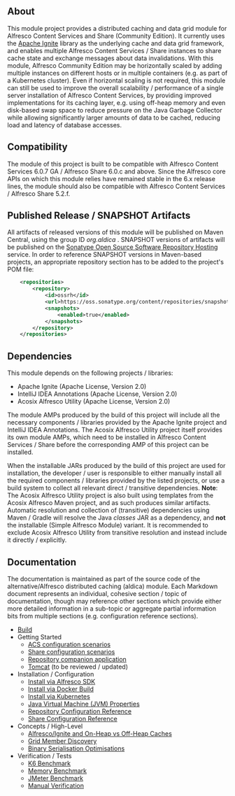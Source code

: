 ## About

This module project provides a distributed caching and data grid module for Alfresco Content Services and Share (Community Edition). It currently uses the [Apache Ignite](https://ignite.apache.org) library as the underlying cache and data grid framework, and enables multiple Alfresco Content Services / Share instances to share cache state and exchange messages about data invalidations. With this module, Alfresco Community Edition may be horizontally scaled by adding multiple instances on different hosts or in multiple containers (e.g. as part of a Kubernetes cluster). Even if horizontal scaling is not required, this module can still be used to improve the overall scalability / performance of a single server installation of Alfresco Content Services, by providing improved implementations for its caching layer, e.g. using off-heap memory and even disk-based swap space to reduce pressure on the Java Garbage Collector while allowing significantly larger amounts of data to be cached, reducing load and latency of database accesses.

## Compatibility

The module of this project is built to be compatible with Alfresco Content Services 6.0.7 GA / Alfresco Share 6.0.c and above. Since the Alfresco core APIs on which this module relies have remained stable in the 6.x release lines, the module should also be compatible with Alfresco Content Services / Alfresco Share 5.2.f.

## Published Release / SNAPSHOT Artifacts

All artifacts of released versions of this module will be published on Maven Central, using the group ID _org.aldica_ . SNAPSHOT versions of artifacts will be published on the [Sonatype Open Source Software Repository Hosting](https://oss.sonatype.org) service. In order to reference SNAPSHOT versions in Maven-based projects, an appropriate repository section has to be added to the project's POM file:

```xml
    <repositories>
        <repository>
            <id>ossrh</id>
            <url>https://oss.sonatype.org/content/repositories/snapshots</url>
            <snapshots>
                <enabled>true</enabled>
            </snapshots>
        </repository>
    </repositories>
```

## Dependencies

This module depends on the following projects / libraries:

- Apache Ignite (Apache License, Version 2.0)
- IntelliJ IDEA Annotations (Apache License, Version 2.0)
- Acosix Alfresco Utility (Apache License, Version 2.0)

The module AMPs produced by the build of this project will include all the necessary components / libraries provided by the Apache Ignite project and IntelliJ IDEA Annotations. The Acosix Alfresco Utility project itself provides its own module AMPs, which need to be installed in Alfresco Content Services / Share before the corresponding AMP of this project can be installed.

When the installable JARs produced by the build of this project are used for installation, the developer / user is responsible to either manually install all the required components / libraries provided by the listed projects, or use a build system to collect all relevant direct / transitive dependencies.
**Note**: The Acosix Alfresco Utility project is also built using templates from the Acosix Alfresco Maven project, and as such produces similar artifacts. Automatic resolution and collection of (transitive) dependencies using Maven / Gradle will resolve the Java *classes* JAR as a dependency, and **not** the installable (Simple Alfresco Module) variant. It is recommended to exclude Acosix Alfresco Utility from transitive resolution and instead include it directly / explicitly.

## Documentation

The documentation is maintained as part of the source code of the alternative/Alfresco distributed caching (aldica) module. Each Markdown document represents an individual, cohesive section / topic of documentation, though may reference other sections which provide either more detailed information in a sub-topic or aggregate partial information bits from multiple sections (e.g. configuration reference sections).

- [Build](./docs/Build.md)
- Getting Started
    - [ACS configuration scenarios](./docs/GettingStarted-ACS-Scenarios.md)
    - [Share configuration scenarios](./docs/GettingStarted-Share-Scenarios.md)
    - [Repository companion application](./docs/GettingStarted-Companion-App.md) 
    - [Tomcat](./docs/GettingStarted-Tomcat.md) (to be reviewed / updated)
- Installation / Configuration
    - [Install via Alfresco SDK](./docs/Installation-SDK4.md)
    - [Install via Docker Build](./docs/Installation-Docker.md)
    - [Install via Kubernetes](./docs/Installation-Kubernetes.md)
    - [Java Virtual Machine (JVM) Properties](./docs/Configuration-JVMProperties.md)
    - [Repository Configuration Reference](./docs/Configuration-RepoReference.md)
    - [Share Configuration Reference](./docs/Configuration-ShareReference.md)
- Concepts / High-Level
    - [Alfresco/Ignite and On-Heap vs Off-Heap Caches](./Concept-Caches.md)
    - [Grid Member Discovery](./docs/Concept-GridMemberDiscovery.md)
    - [Binary Serialisation Optimisations](./docs/Concept-BinarySerialiser.md)
- Verification / Tests
    - [K6 Benchmark](./docs/Test-K6.md)
    - [Memory Benchmark](./docs/Test-Memory-BM.md)
    - [JMeter Benchmark](./docs/Test-JMeter.md)
    - [Manual Verification](./docs/Test-Manual.md)